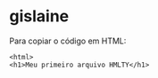 # gislaine

Para copiar o código em HTML:
```
<html>
<h1>Meu primeiro arquivo HMLTY</h1>
```
<html>

